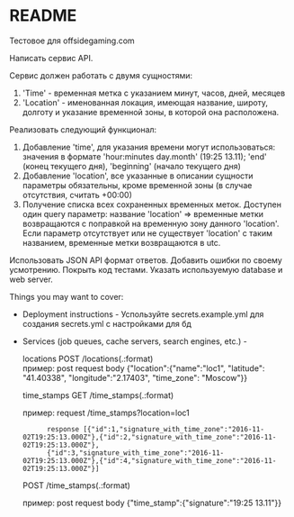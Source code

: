# README
Тестовое для offsidegaming.com

Написать сервис API.

Сервис должен работать c двумя сущностями:
1) 'Time' - временная метка с указанием минут, часов, дней, месяцев
2) 'Location' - именованная локация, имеющая название, широту, долготу и указание временной зоны, в которой она расположена.

Реализовать следующий функционал:
1) Добавление 'time', для указания времени могут использоваться: значения в формате 'hour:minutes day.month' (19:25 13.11); 'end' (конец текущего дня), 'beginning' (начало текущего дня)
2) Добавление 'location', все указанные в описании сущности параметры обязательны, кроме временной зоны (в случае отсутствия, считать +00:00)
3) Получение списка всех сохраненных временных меток. Доступен один query параметр: название 'location' => временные метки возвращаются с поправкой на временную зону данного 'location'. Если параметр отсутствует или не существует 'location' с таким названием, временные метки возвращаются в utc.

Использовать JSON API формат ответов. Добавить ошибки по своему усмотрению. Покрыть код тестами. Указать используемую database и web server.


Things you may want to cover:


* Deployment instructions - Успользуйте secrets.example.yml для создания secrets.yml с настройками для бд

* Services (job queues, cache servers, search engines, etc.) - 

    locations POST /locations(.:format)  
   пример: post request body {"location":{"name":"loc1",   "latitude": "41.40338",   "longitude":"2.17403", "time_zone": "Moscow"}}
   
    time_stamps 
    GET  /time_stamps(.:format) 
    
    пример: request /time_stamps?location=loc1
    
            response [{"id":1,"signature_with_time_zone":"2016-11-02T19:25:13.000Z"},{"id":2,"signature_with_time_zone":"2016-11-02T19:25:13.000Z"},
            {"id":3,"signature_with_time_zone":"2016-11-02T19:25:13.000Z"},{"id":4,"signature_with_time_zone":"2016-11-02T19:25:13.000Z"}]
            
    POST /time_stamps(.:format) 
            
    пример: post request body {"time_stamp":{"signature":"19:25 13.11"}}        

